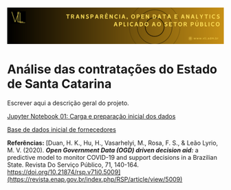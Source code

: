 ![imagem](images/VLL_Banner.png)

# Análise das contratações do Estado de Santa Catarina

Escrever aqui a descrição geral do projeto.

[Jupyter Notebook 01: Carga e preparação inicial dos dados](fornecedores.ipynb)

[Base de dados inicial de fornecedores](Documents/Fornecedores.pdf)


**Referências:**
[Duan, H. K., Hu, H., Vasarhelyi, M., Rosa, F. S., & Leão Lyrio, M. V. (2020). ***Open Government Data (OGD) driven decision aid:*** a predictive model to monitor COVID-19 and support decisions in a Brazilian State. Revista Do Serviço Público, 71, 140-164. https://doi.org/10.21874/rsp.v71i0.5009](https://revista.enap.gov.br/index.php/RSP/article/view/5009)